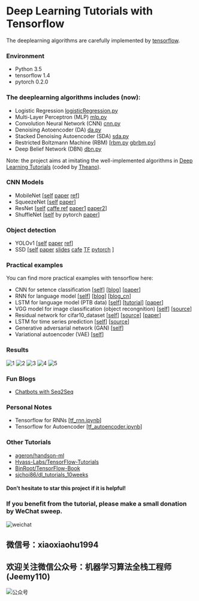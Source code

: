 # Deep Learning Tutorials with Tensorflow
The deeplearning algorithms are carefully implemented by [tensorflow](https://www.tensorflow.org/).  
### Environment
- Python 3.5
- tensorflow 1.4
- pytorch 0.2.0

### The deeplearning algorithms includes (now):
- Logistic Regression  [logisticRegression.py](https://github.com/xiaohu2015/DeepLearning_tutorials/blob/master/models/logisticRegression.py)
- Multi-Layer Perceptron (MLP) [mlp.py](https://github.com/xiaohu2015/DeepLearning_tutorials/blob/master/models/mlp.py)
- Convolution Neural Network (CNN) [cnn.py](https://github.com/xiaohu2015/DeepLearning_tutorials/blob/master/models/cnn.py)
- Denoising Aotoencoder (DA) [da.py](https://github.com/xiaohu2015/DeepLearning_tutorials/blob/master/models/da.py)
- Stacked Denoising Autoencoder (SDA) [sda.py](https://github.com/xiaohu2015/DeepLearning_tutorials/blob/master/models/sda.py)
- Restricted Boltzmann Machine (RBM) [[rbm.py](https://github.com/xiaohu2015/DeepLearning_tutorials/blob/master/models/rbm.py)    [gbrbm.py](https://github.com/xiaohu2015/DeepLearning_tutorials/blob/master/models/gbrbm.py)]
- Deep Belief Network (DBN) [dbn.py](https://github.com/xiaohu2015/DeepLearning_tutorials/blob/master/models/dbn.py)

Note: the project aims at imitating the well-implemented algorithms in [Deep Learning Tutorials](http://www.deeplearning.net/tutorial/) (coded by [Theano](http://deeplearning.net/software/theano/index.html)).

### CNN Models
- MobileNet [[self](https://github.com/xiaohu2015/DeepLearning_tutorials/blob/master/CNNs/MobileNet.py) [paper](https://arxiv.org/abs/1704.04861) [ref](https://github.com/Zehaos/MobileNet/blob/master/nets/mobilenet.py)]
- SqueezeNet [[self](https://github.com/xiaohu2015/DeepLearning_tutorials/blob/master/CNNs/SqueezeNet.py) [paper](https://arxiv.org/abs/1602.07360)]
- ResNet [[self](https://github.com/xiaohu2015/DeepLearning_tutorials/blob/master/CNNs/ResNet50.py) [caffe ref](https://github.com/KaimingHe/deep-residual-networks) [paper1](https://arxiv.org/abs/1512.03385) [paper2](https://arxiv.org/abs/1603.05027)]
- ShuffleNet [[self](https://github.com/xiaohu2015/DeepLearning_tutorials/blob/master/CNNs/ShuffleNet.py) by pytorch [paper](http://cn.arxiv.org/pdf/1707.01083v2)]

### Object detection
- YOLOv1 [[self](https://github.com/xiaohu2015/DeepLearning_tutorials/blob/master/ObjectDetections/yolo/yolo_tf.py) [paper](https://arxiv.org/abs/1506.02640) [ref](https://github.com/gliese581gg/YOLO_tensorflow)]
- SSD [[self]() [paper](https://arxiv.org/pdf/1611.10012.pdf) [slides](http://www.cs.unc.edu/~wliu/papers/ssd_eccv2016_slide.pdf) [cafe](https://github.com/weiliu89/caffe/tree/ssd) [TF](https://arxiv.org/abs/1512.02325) [pytorch](https://github.com/amdegroot/ssd.pytorch) ]

### Practical examples
You can find more practical examples with tensorflow here:
- CNN for setence classification [[self](https://github.com/xiaohu2015/DeepLearning_tutorials/tree/master/examples/cnn_setence_classification)] [[blog](http://www.wildml.com/2015/12/implementing-a-cnn-for-text-classification-in-tensorflow/)] [[paper](https://arxiv.org/pdf/1408.5882v2.pdf)]
- RNN for language model [[self](https://github.com/xiaohu2015/DeepLearning_tutorials/tree/master/examples/rnn_language_model)] [[blog](http://www.wildml.com/2015/09/recurrent-neural-networks-tutorial-part-2-implementing-a-language-model-rnn-with-python-numpy-and-theano/)] [[blog_cn](http://blog.csdn.net/xiaohu2022/article/details/54578013)]
- LSTM for language model (PTB data) [[self](https://github.com/xiaohu2015/DeepLearning_tutorials/tree/master/examples/lstm_model_ptb)] [[tutorial](https://www.tensorflow.org/versions/r0.12/tutorials/recurrent/index.html#recurrent-neural-networks)] [[paper](https://arxiv.org/pdf/1409.2329.pdf)]
- VGG model for image classification (object recongnition) [[self](https://github.com/xiaohu2015/DeepLearning_tutorials/tree/master/examples/VGG)] [[source](https://github.com/machrisaa/tensorflow-vgg)]
- Residual network for cifar10_dataset [[self](https://github.com/xiaohu2015/DeepLearning_tutorials/tree/master/examples/Resnet)] [[source](https://github.com/wenxinxu/resnet-in-tensorflow)] [[paper](https://arxiv.org/pdf/1603.05027v3.pdf)]
- LSTM for time series prediction [[self](https://github.com/xiaohu2015/DeepLearning_tutorials/blob/master/examples/lstm_time_series_regression)] [[source](https://github.com/MorvanZhou/tutorials/blob/master/tensorflowTUT/tf20_RNN2.2/full_code.py)]
- Generative adversarial network (GAN) [[self](https://github.com/xiaohu2015/DeepLearning_tutorials/blob/master/examples/gan)]
- Variational autoencoder (VAE) [[self](https://github.com/xiaohu2015/DeepLearning_tutorials/tree/master/examples/VAE)]

### Results
![1](https://github.com/xiaohu2015/DeepLearning_tutorials/blob/master/results/filters_corruption_30.png)
![2](https://github.com/xiaohu2015/DeepLearning_tutorials/blob/master/results/new_filters_at_epoch_14.png)
![3](https://github.com/xiaohu2015/DeepLearning_tutorials/blob/master/results/new_original_and_10samples.png)
![4](https://github.com/xiaohu2015/DeepLearning_tutorials/blob/master/results/DBN_results.png)
![5](https://github.com/xiaohu2015/DeepLearning_tutorials/blob/master/examples/lstm_time_series_regression/lstm_regression_results.png)

### Fun Blogs
- [Chatbots with Seq2Seq](http://suriyadeepan.github.io/2016-06-28-easy-seq2seq/)

### Personal Notes
- Tensorflow for RNNs [[tf_rnn.ipynb](https://github.com/xiaohu2015/DeepLearning_tutorials/blob/master/notes/tf_rnn.ipynb)]
- Tensorflow for Autoencoder [[tf_autoencoder.ipynb](https://github.com/xiaohu2015/DeepLearning_tutorials/blob/master/notes/tf_autoencoder.ipynb)]

### Other Tutorials
- [ageron/handson-ml
](https://github.com/ageron/handson-ml/)
- [Hvass-Labs/TensorFlow-Tutorials
](https://github.com/Hvass-Labs/TensorFlow-Tutorials)
- [BinRoot/TensorFlow-Book
](https://github.com/BinRoot/TensorFlow-Book)
- [sjchoi86/dl_tutorials_10weeks
](https://github.com/sjchoi86/dl_tutorials_10weeks)

#### Don't hesitate to star this project if it is helpful!
### If you benefit from the tutorial, please make a small donation by WeChat sweep.
![weichat](https://github.com/xiaohu2015/DeepLearning_tutorials/blob/master/results/weichat.jpg)
## 微信号：xiaoxiaohu1994
## 欢迎关注微信公众号：机器学习算法全栈工程师(Jeemy110)
![公众号](https://github.com/xiaohu2015/DeepLearning_tutorials/blob/master/results/654362565405877642.jpg)
